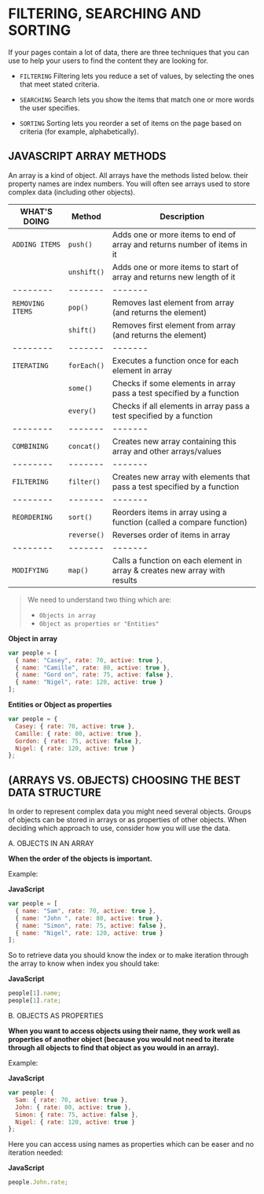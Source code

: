 # FILTERING, SEARCHING AND SORTING

If your pages contain a lot of data, there are three techniques that you can use to help your users to find the content they are looking for.

- `FILTERING`
  Filtering lets you reduce a set of values, by selecting the ones that meet stated criteria.

- `SEARCHING`
  Search lets you show the items that match one or more words the user specifies.

- `SORTING`
  Sorting lets you reorder a set of items on the page based on criteria (for example, alphabetically).

## JAVASCRIPT ARRAY METHODS

An array is a kind of object. All arrays have the methods listed below. their property names are index numbers. You will often see arrays used to store complex data (including other objects).

| WHAT'S DOING     | Method      | Description                                                                |
| ---------------- | ----------- | -------------------------------------------------------------------------- |
| `ADDING ITEMS`   | `push()`    | Adds one or more items to end of array and returns number of items in it   |
|                  | `unshift()` | Adds one or more items to start of array and returns new length of it      |
| --------         | -------     | -------                                                                    |
| `REMOVING ITEMS` | `pop()`     | Removes last element from array (and returns the element)                  |
|                  | `shift()`   | Removes first element from array (and returns the element)                 |
| --------         | -------     | -------                                                                    |
| `ITERATING`      | `forEach()` | Executes a function once for each element in array                         |
|                  | `some()`    | Checks if some elements in array pass a test specified by a function       |
|                  | `every()`   | Checks if all elements in array pass a test specified by a function        |
| --------         | -------     | -------                                                                    |
| `COMBINING`      | `concat()`  | Creates new array containing this array and other arrays/values            |
| --------         | -------     | -------                                                                    |
| `FILTERING`      | `filter()`  | Creates new array with elements that pass a test specified by a function   |
| --------         | -------     | -------                                                                    |
| `REORDERING`     | `sort()`    | Reorders items in array using a function (called a compare function)       |
|                  | `reverse()` | Reverses order of items in array                                           |
| --------         | -------     | -------                                                                    |
| `MODIFYING`      | `map()`     | Calls a function on each element in array & creates new array with results |

> We need to understand two thing which are:
>
> - `Objects in array`
> - `Object as properties or "Entities"`

**Object in array**

```js
var people = [
  { name: "Casey", rate: 70, active: true },
  { name: "Camille", rate: 80, active: true },
  { name: "Gord on", rate: 75, active: false },
  { name: "Nigel", rate: 120, active: true }
];
```

**Entities or Object as properties**

```js
var people = {
  Casey: { rate: 70, active: true },
  Camille: { rate: 80, active: true },
  Gordon: { rate: 75, active: false },
  Nigel: { rate: 120, active: true }
};
```

## (ARRAYS VS. OBJECTS) CHOOSING THE BEST DATA STRUCTURE

In order to represent complex data you might need several objects. Groups of objects can be stored in arrays or as properties of other objects. When deciding which approach to use, consider how you will use the data.

A. OBJECTS IN AN ARRAY

**When the order of the objects is important.**

Example:

**JavaScript**

```js
var people = [
  { name: "Sam", rate: 70, active: true },
  { name: "John ", rate: 80, active: true },
  { name: "Simon", rate: 75, active: false },
  { name: "Nigel", rate: 120, active: true }
];
```

So to retrieve data you should know the index or to make iteration through the array to know when index you should take:

**JavaScript**

```js
people[1].name;
people[1].rate;
```

B. OBJECTS AS PROPERTIES

**When you want to access objects using their name, they work well as properties of another object (because you would not need to iterate through all objects to find that object as you would in an array).**

Example:

**JavaScript**

```js
var people: {
  Sam: { rate: 70, active: true },
  John: { rate: 80, active: true },
  Simon: { rate: 75, active: false },
  Nigel: { rate: 120, active: true }
};
```

Here you can access using names as properties which can be easer and no iteration needed:

**JavaScript**

```js
people.John.rate;
```
